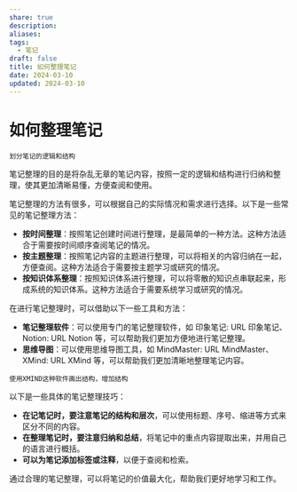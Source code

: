 ```yaml
---
share: true
description: 
aliases: 
tags:
  - 笔记
draft: false
title: 如何整理笔记
date: 2024-03-10
updated: 2024-03-10
---
```

# 如何整理笔记

`划分笔记的逻辑和结构`

笔记整理的目的是将杂乱无章的笔记内容，按照一定的逻辑和结构进行归纳和整理，使其更加清晰易懂，方便查阅和使用。


笔记整理的方法有很多，可以根据自己的实际情况和需求进行选择。以下是一些常见的笔记整理方法：

- **按时间整理**：按照笔记创建时间进行整理，是最简单的一种方法。这种方法适合于需要按时间顺序查阅笔记的情况。
- **按主题整理**：按照笔记内容的主题进行整理，可以将相关的内容归纳在一起，方便查阅。这种方法适合于需要按主题学习或研究的情况。
- **按知识体系整理**：按照知识体系进行整理，可以将零散的知识点串联起来，形成系统的知识体系。这种方法适合于需要系统学习或研究的情况。

在进行笔记整理时，可以借助以下一些工具和方法：

- **笔记整理软件**：可以使用专门的笔记整理软件，如 印象笔记: URL 印象笔记、Notion: URL Notion 等，可以帮助我们更加方便地进行笔记整理。
- **思维导图**：可以使用思维导图工具，如 MindMaster: URL MindMaster、XMind: URL XMind 等，可以帮助我们更加清晰地整理笔记内容。

`使用XMIND这种软件画出结构，增加结构`

以下是一些具体的笔记整理技巧：

- **在记笔记时，要注意笔记的结构和层次**，可以使用标题、序号、缩进等方式来区分不同的内容。
- **在整理笔记时，要注意归纳和总结**，将笔记中的重点内容提取出来，并用自己的语言进行概括。
- **可以为笔记添加标签或注释**，以便于查阅和检索。

通过合理的笔记整理，可以将笔记的价值最大化，帮助我们更好地学习和工作。